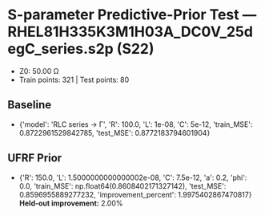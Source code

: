 # S-parameter Predictive-Prior Test — RHEL81H335K3M1H03A_DC0V_25degC_series.s2p (S22)
- Z0: 50.00 Ω
- Train points: 321  |  Test points: 80

## Baseline
- {'model': 'RLC series -> Γ', 'R': 100.0, 'L': 1e-08, 'C': 5e-12, 'train_MSE': 0.8722961529842785, 'test_MSE': 0.8772183794601904}

## UFRF Prior
- {'R': 150.0, 'L': 1.5000000000000002e-08, 'C': 7.5e-12, 'a': 0.2, 'phi': 0.0, 'train_MSE': np.float64(0.8608402171327142), 'test_MSE': 0.8596955889277232, 'improvement_percent': 1.9975402867470817}
**Held-out improvement:** 2.00%